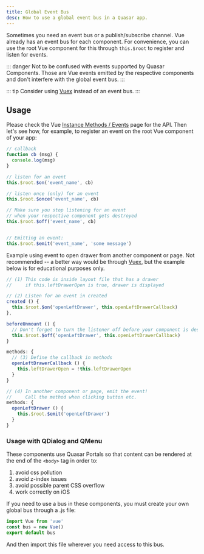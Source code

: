 ```yaml
---
title: Global Event Bus
desc: How to use a global event bus in a Quasar app.
---
```

Sometimes you need an event bus or a publish/subscribe channel. Vue already has an event bus for each component. For convenience, you can use the root Vue component for this through `this.$root` to register and listen for events.

::: danger
Not to be confused with events supported by Quasar Components. Those are Vue events emitted by the respective components and don't interfere with the global event bus.
:::

::: tip
Consider using [Vuex](https://vuex.vuejs.org) instead of an event bus.
:::

## Usage

Please check the Vue [Instance Methods / Events](https://vuejs.org/v2/api/#Instance-Methods-Events) page for the API. Then let's see how, for example, to register an event on the root Vue component of your app:

```js
// callback
function cb (msg) {
  console.log(msg)
}

// listen for an event
this.$root.$on('event_name', cb)

// listen once (only) for an event
this.$root.$once('event_name', cb)

// Make sure you stop listening for an event
// when your respective component gets destroyed
this.$root.$off('event_name', cb)


// Emitting an event:
this.$root.$emit('event_name', 'some message')
```

Example using event to open drawer from another component or page. Not recommended -- a better way would be through [Vuex](https://vuex.vuejs.org), but the example below is for educational purposes only.

```js
// (1) This code is inside layout file that has a drawer
//     if this.leftDrawerOpen is true, drawer is displayed

// (2) Listen for an event in created
created () {
  this.$root.$on('openLeftDrawer', this.openLeftDrawerCallback)
},

beforeUnmount () {
  // Don't forget to turn the listener off before your component is destroyed
  this.$root.$off('openLeftDrawer', this.openLeftDrawerCallback)
}

methods: {
  // (3) Define the callback in methods
  openLeftDrawerCallback () {
    this.leftDrawerOpen = !this.leftDrawerOpen
  }
}

// (4) In another component or page, emit the event!
//     Call the method when clicking button etc.
methods: {
  openLeftDrawer () {
    this.$root.$emit('openLeftDrawer')
  }
}
```

### Usage with QDialog and QMenu

These components use Quasar Portals so that content can be rendered at the end of the `<body>` tag in order to:
1. avoid css pollution
2. avoid z-index issues
3. avoid possible parent CSS overflow
4. work correctly on iOS

If you need to use a bus in these components, you must create your own global bus through a .js file:

```js
import Vue from 'vue'
const bus = new Vue()
export default bus
```

And then import this file wherever you need access to this bus.
